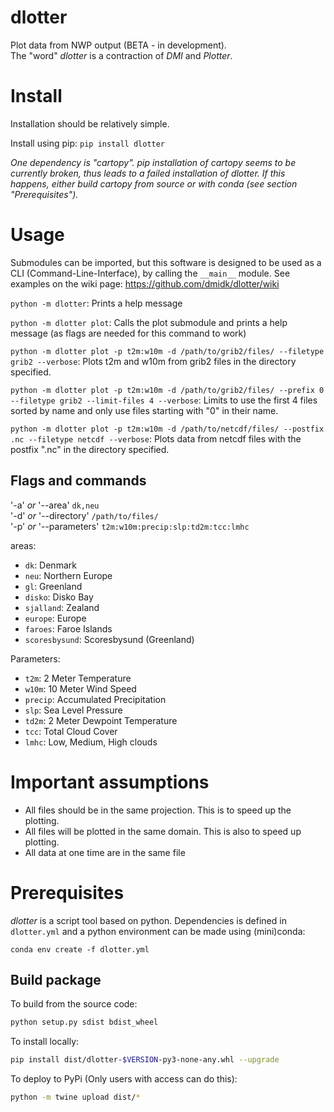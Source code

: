 # dlotter
Plot data from NWP output (BETA - in development).\
The "word" *dlotter* is a contraction of *DMI* and *Plotter*.

# Install
Installation should be relatively simple. 

Install using pip: `pip install dlotter`

*One dependency is "cartopy". pip installation of cartopy seems to be currently broken, thus leads to a failed installation of dlotter. If this happens, either build cartopy from source or with conda (see section "Prerequisites").*

# Usage
Submodules can be imported, but this software is designed to be used as a CLI (Command-Line-Interface), by calling the `__main__` module. See examples on the wiki page: https://github.com/dmidk/dlotter/wiki

`python -m dlotter`: Prints a help message

`python -m dlotter plot`: Calls the plot submodule and prints a help message (as flags are needed for this command to work)

`python -m dlotter plot -p t2m:w10m -d /path/to/grib2/files/ --filetype grib2 --verbose`: Plots t2m and w10m from grib2 files in the directory specified.

`python -m dlotter plot -p t2m:w10m -d /path/to/grib2/files/ --prefix 0 --filetype grib2 --limit-files 4 --verbose`: Limits to use the first 4 files sorted by name and only use files starting with "0" in their name.

`python -m dlotter plot -p t2m:w10m -d /path/to/netcdf/files/ --postfix .nc --filetype netcdf --verbose`: Plots data from netcdf files with the postfix ".nc" in the directory specified.

## Flags and commands
'-a' *or* '--area' `dk,neu`\
'-d' *or* '--directory' `/path/to/files/`\
'-p' *or* '--parameters' `t2m:w10m:precip:slp:td2m:tcc:lmhc`

areas:
- `dk`: Denmark
- `neu`: Northern Europe
- `gl`: Greenland
- `disko`: Disko Bay
- `sjalland`: Zealand
- `europe`: Europe
- `faroes`: Faroe Islands
- `scoresbysund`: Scoresbysund (Greenland)

Parameters:
- `t2m`: 2 Meter Temperature
- `w10m`: 10 Meter Wind Speed
- `precip`: Accumulated Precipitation
- `slp`: Sea Level Pressure
- `td2m`: 2 Meter Dewpoint Temperature
- `tcc`: Total Cloud Cover
- `lmhc`: Low, Medium, High clouds


# Important assumptions
- All files should be in the same projection. This is to speed up the plotting.
- All files will be plotted in the same domain. This is also to speed up plotting.
- All data at one time are in the same file

# Prerequisites
*dlotter* is a script tool based on python. Dependencies is defined in `dlotter.yml` and a python environment can be made using (mini)conda:

`conda env create -f dlotter.yml`


## Build package
To build from the source code:
```sh
python setup.py sdist bdist_wheel
```
To install locally:
```sh
pip install dist/dlotter-$VERSION-py3-none-any.whl --upgrade
```
To deploy to PyPi (Only users with access can do this):
```sh
python -m twine upload dist/*
```